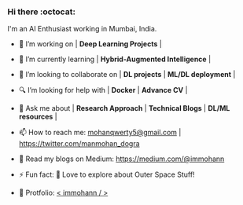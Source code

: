 ### Hi there :octocat:
I'm an AI Enthusiast working in Mumbai, India.


- 🏢 I’m working on | **Deep Learning Projects** |
- 🔭 I’m currently learning | **Hybrid-Augmented Intelligence** | 
- 👯 I’m looking to collaborate on | **DL projects** | **ML/DL deployment** | 
- 🔍 I’m looking for help with | **Docker** | **Advance CV** | 
- 💬 Ask me about | **Research Approach** | **Technical Blogs** | **DL/ML resources**  |
- 📫 How to reach me: mohanqwerty5@gmail.com  |   https://twitter.com/manmohan_dogra
- 📑 Read my blogs on Medium: https://medium.com/@immohann
- ⚡ Fun fact: 🌌 Love to explore about Outer Space Stuff!

- 👾 Protfolio: [ < immohann / > ](https://immohann.github.io/Portfolio/) 
